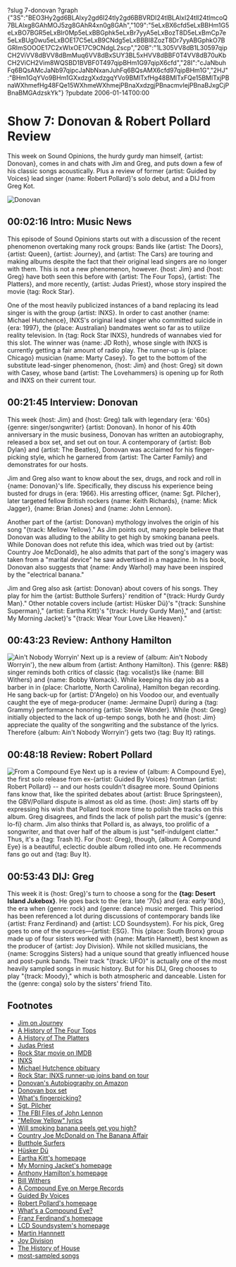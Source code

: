 ?slug 7-donovan
?graph {"3S":"BEO3Hy2gd6BLAlxy2gd6I24tly2gd6BBVRDI24tlBLAlxI24tlI24tlmcoQ7BLAlxg8GAhMOJ5zg8GAhR4xn0g8GAh","109":"5eLxBX6cfd5eLxBBHm1G5eLxBO7BGR5eLxBIr0Mp5eLxBBGphk5eLxBr7yyA5eLxBozT8D5eLxBmCp7e5eLxBUg0wu5eLxBOE17C5eLxB9CNdg5eLxBBBI8ZozT8Dr7yyABGphkO7BGRImSOOOE17C2xWIxOE17C9CNdgL2scp","20B":"1L305VV8dB1L30597qipCH2ViVV8dBVV8dBmMuq6VV8dBxSUY3BL5xHVV8dBBF0T4VV8dB70uKbCH2ViCH2Vim8WQSBD1BVBF0T497qipBHm1G97qipX6cfd","28I":"cJaNbuhFq6BQsAMcJaNb97qipcJaNbNxanJuhFq6BQsAMX6cfd97qipBHm1G","2HJ":"BHm1GqYVo9BHm1GXxdzgXxdzgqYVo9BMlTxfHg48BMlTxFQe15BMlTxjPBnaWXhmefHg48FQe15WXhmeWXhmejPBnaXxdzgjPBnacmvIejPBnaBJxgCjPBnaBMGAdzskYk"}
?pubdate 2006-01-14T00:00

# Show 7: Donovan & Robert Pollard Review
This week on Sound Opinions, the hurdy gurdy man himself, {artist: Donovan}, comes in and chats with Jim and Greg, and puts down a few of his classic songs acoustically. Plus a review of former {artist: Guided by Voices} lead singer {name: Robert Pollard}'s solo debut, and a DIJ from Greg Kot.

![Donovan](https://static.soundopinions.org/images/2006/donovan.jpg)

## 00:02:16 Intro: Music News
This episode of Sound Opinions starts out with a discussion of the recent phenomenon overtaking many rock groups: Bands like {artist: The Doors}, {artist: Queen}, {artist: Journey}, and {artist: The Cars} are touring and making albums despite the fact that their original lead singers are no longer with them. This is not a new phenomenon, however. {host: Jim} and {host: Greg} have both seen this before with {artist: The Four Tops}, {artist: The Platters}, and more recently, {artist: Judas Priest}, whose story inspired the movie {tag: Rock Star}. 

One of the most heavily publicized instances of a band replacing its lead singer is with the group {artist: INXS}. In order to cast another {name: Michael Hutchence}, INXS's original lead singer who committed suicide in {era: 1997}, the {place: Australian} bandmates went so far as to utilize reality television. In {tag: Rock Star INXS}, hundreds of wannabes vied for this slot. The winner was {name: JD Roth}, whose single with INXS is currently getting a fair amount of radio play. The runner-up is {place: Chicago} musician {name: Marty Casey}. To get to the bottom of the substitute lead-singer phenomenon, {host: Jim} and {host: Greg} sit down with Casey, whose band {artist: The Lovehammers} is opening up for Roth and INXS on their current tour.

## 00:21:45 Interview: Donovan
This week {host: Jim} and {host: Greg} talk with legendary {era: '60s} {genre: singer/songwriter} {artist: Donovan}. In honor of his 40th anniversary in the music business, Donovan has written an autobiography, released a box set, and set out on tour. A contemporary of {artist: Bob Dylan} and {artist: The Beatles}, Donovan was acclaimed for his finger-picking style, which he garnered from {artist: The Carter Family} and demonstrates for our hosts.

Jim and Greg also want to know about the sex, drugs, and rock and roll in {name: Donovan}'s life. Specifically, they discuss his experience being busted for drugs in {era: 1966}. His arresting officer, {name: Sgt. Pilcher}, later targeted fellow British rockers {name: Keith Richards}, {name: Mick Jagger}, {name: Brian Jones} and {name: John Lennon}.

Another part of the {artist: Donovan} mythology involves the origin of his song "{track: Mellow Yellow}." As Jim points out, many people believe that Donovan was alluding to the ability to get high by smoking banana peels. While Donovan does not refute this idea, which was tried out by {artist: Country Joe McDonald}, he also admits that part of the song's imagery was taken from a "marital device" he saw advertised in a magazine. In his book, Donovan also suggests that {name: Andy Warhol} may have been inspired by the "electrical banana."

Jim and Greg also ask {artist: Donovan} about covers of his songs. They play for him the {artist: Butthole Surfers}' rendition of "{track: Hurdy Gurdy Man}." Other notable covers include {artist: Hüsker Dü}'s "{track: Sunshine Superman}," {artist: Eartha Kitt}'s "{track: Hurdy Gurdy Man}," and {artist: My Morning Jacket}'s "{track: Wear Your Love Like Heaven}."

## 00:43:23 Review: Anthony Hamilton
![Ain't Nobody Worryin'](https://static.soundopinions.org/assets/7/20B0.jpg)
Next up is a review of {album: Ain't Nobody Worryin'}, the new album from {artist: Anthony Hamilton}. This {genre: R&B} singer reminds both critics of classic {tag: vocalist}s like {name: Bill Withers} and {name: Bobby Womack}. While keeping his day job as a barber in in {place: Charlotte, North Carolina}, Hamilton began recording. He sang back-up for {artist: D'Angelo} on his Voodoo our, and eventually caught the eye of mega-producer {name: Jermaine Dupri} during a {tag: Grammy} performance honoring {artist: Stevie Wonder}. While {host: Greg} initially objected to the lack of up-tempo songs, both he and {host: Jim} appreciate the quality of the songwriting and the substance of the lyrics. Therefore {album: Ain't Nobody Worryin'} gets two {tag: Buy It} ratings.

## 00:48:18 Review: Robert Pollard
![From a Compound Eye](https://static.soundopinions.org/assets/7/28I0.jpg)
Next up is a review of {album: A Compound Eye}, the first solo release from ex-{artist: Guided By Voices} frontman {artist: Robert Pollard} -- and our hosts couldn't disagree more. Sound Opinions fans know that, like the spirited debates about {artist: Bruce Springsteen}, the GBV/Pollard dispute is almost as old as time. {host: Jim} starts off by expressing his wish that Pollard took more time to polish the tracks on this album. Greg disagrees, and finds the lack of polish part the music's {genre: lo-fi} charm. Jim also thinks that Pollard is, as always, too prolific of a songwriter, and that over half of the album is just "self-indulgent clatter." Thus, it's a {tag: Trash It}. For {host: Greg}, though, {album: A Compound Eye} is a beautiful, eclectic double album rolled into one. He recommends fans go out and {tag: Buy It}.

## 00:53:43 DIJ: Greg
This week it is {host: Greg}'s turn to choose a song for the **{tag: Desert Island Jukebox}**. He goes back to the {era: late '70s} and {era: early '80s}, the era when {genre: rock} and {genre: dance} music merged. This period has been referenced a lot during discussions of contemporary bands like {artist: Franz Ferdinand} and {artist: LCD Soundsystem}. For his pick, Greg goes to one of the sources—{artist: ESG}. This {place: South Bronx} group made up of four sisters worked with {name: Martin Hannett}, best known as the producer of {artist: Joy Division}. While not skilled musicians, the {name: Scroggins Sisters} had a unique sound that greatly influenced house and post-punk bands. Their track "{track: UFO}" is actually one of the most heavily sampled songs in music history. But for his DIJ, Greg chooses to play "{track: Moody}," which is both atmospheric and danceable. Listen for the {genre: conga} solo by the sisters' friend Tito.

## Footnotes
- [Jim on Journey](http://www.jimdero.com/News2001/NewsJuly20Journey.htm)
- [A History of The Four Tops](http://www.history-of-rock.com/four_tops.htm)
- [A History of The Platters](http://www.celebritydirect.biz/platters/news.htm)
- [Judas Priest](http://www.allmusic.com/cg/amg.dll?p=amg&token=ADFEAEE47C19DC4FA87520D69D3D4DC7FA7FFB07D063FD831F29461BDFBA3C54DD5F26B904A595CCAEFB71AB7BAFFF28E85805D3CFE454FFCC0640&sql=11:4tkcu3y5anok)
- [Rock Star movie on IMDB](http://www.imdb.com/title/tt0202470/)
- [INXS](http://www.allmusic.com/cg/amg.dll?p=amg&token=ADFEAEE47C19DC4FA87520D69D3D4DC7FA7FFB07D063FD831F29461BDFBA3C54DD5F26B904A595CCAEFB71AB7BAFFF28E85B05D7C3E454F5CC0640&sql=11:58q6g4jttv3z)
- [Michael Hutchence obituary](http://news.bbc.co.uk/1/hi/world/far_east/33782.stm)
- [Rock Star: INXS runner-up joins band on tour](http://msnbc.msn.com/id/9686810/from/RL.5/)
- [Donovan's Autobiography on Amazon](http://www.amazon.com/gp/product/0312352522/sr=1-1/qid=1137190520/ref=pd_bbs_1/002-9278548-2607266?%5Fencoding=UTF8)
- [Donovan box set](http://www.amazon.com/gp/product/B000AMWJ20/sr=1-1/qid=1137190482/ref=pd_bbs_1/002-9278548-2607266?%5Fencoding=UTF8)
- [What's fingerpicking?](http://www.fingerpicking-guitarist.com/)
- [Sgt. Pilcher](http://politics.guardian.co.uk/foi/story/0,9061,1540150,00.html)
- [The FBI Files of John Lennon](http://www.democracynow.org/article.pl?sid=03/04/07/0232237)
- ["Mellow Yellow" lyrics](http://www.seeklyrics.com/lyrics/Donovan/Mellow-Yellow.html)
- [Will smoking banana peels get you high?](http://www.straightdope.com/columns/020426.html)
- [Country Joe McDonald on The Banana Affair](http://www.countryjoe.com/banana.htm)
- [Butthole Surfers](http://www.allmusic.com/artist/butthole-surfers-mn0000633181/biography)
- [Hüsker Dü](http://www.allmusic.com/cg/amg.dll?p=amg&token=ADFEAEE47C19DC4FA87520D69D3D4DC7FA7FFB07D063FD831F29461BDFBA3C54DD5F26B904A595CCAEFB76AB7BAFFF28E85C05D0C2E457F9CC0640&sql=11:47d1vwmva9uk)
- [Eartha Kitt's homepage](http://www.earthakitt.com/)
- [My Morning Jacket's homepage](http://www.mymorningjacket.com/)
- [Anthony Hamilton's homepage](http://www.anthonyhamilton.com/)
- [Bill Withers](http://www.allmusic.com/cg/amg.dll?p=amg&token=ADFEAEE47C19DC4FA87520D69D3D4DC7FA7FFB07D063FD831F29461BDFBA3C54DD5F26B904A595CCAEFB76AB7BAFFF28E85B05D6C9E452F9CC0640&sql=11:vx3ibkr96akb)
- [A Compound Eye on Merge Records](http://www.mergerecords.com/catalog.php?item_id=378&method=item)
- [Guided By Voices](http://www.allmusic.com/cg/amg.dll?p=amg&token=ADFEAEE47C19DC4FA87520D69D3D4DC7FA7FFB07D063FD831F29461BDFBA3C54DD5F26B904A595CCAEFB76AB7BAFFF28E85805D2C2E452FBCC0640&sql=11:6f967uu0h0jg)
- [Robert Pollard's homepage](http://robertpollard.net/)
- [What's a Compound Eye?](http://en.wikipedia.org/wiki/Compound_eye)
- [Franz Ferdinand's homepage](http://www.franzferdinand.co.uk/)
- [LCD Soundsystem's homepage](http://www.lcdsoundsystem.com/)
- [Martin Hannnett](http://www.allmusic.com/cg/amg.dll?P=amg&sql=martin+hannett&x=0&y=0&opt1=1&sourceid=mozilla-search)
- [Joy Division](http://www.allmusic.com/cg/amg.dll?p=amg&sql=b3gq8g4fttvoz)
- [The History of House](http://music.hyperreal.org/library/history_of_house.html)
- [most-sampled songs](http://www.the-breaks.com/perl/stats.pl)
